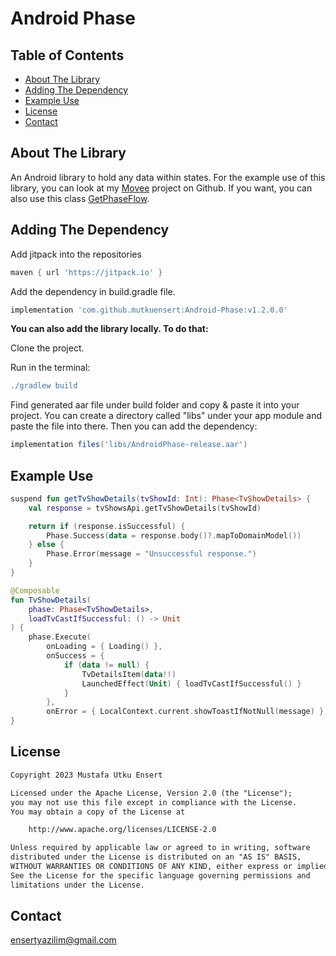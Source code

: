 # Android Phase

## Table of Contents
* [About The Library](#about-the-library)
* [Adding The Dependency](#adding-the-dependency)
* [Example Use](#example-use)
* [License](#license)
* [Contact](#contact)

## About The Library
An Android library to hold any data within states.
For the example use of this library, you can look at my [Movee](https://github.com/mutkuensert/Movee) project on Github.
If you want, you can also use this class [GetPhaseFlow](https://gist.github.com/mutkuensert/11093b3c8b48fa130b0b35bcb5e9faf1).

## Adding The Dependency
Add jitpack into the repositories

```gradle
maven { url 'https://jitpack.io' }
```

Add the dependency in build.gradle file.
```gradle
implementation 'com.github.mutkuensert:Android-Phase:v1.2.0.0'
```

**You can also add the library locally. To do that:**

Clone the project.

Run in the terminal:
```gradle
./gradlew build
```
Find generated aar file under build folder and copy & paste it into your project. You can create a directory called "libs" under your app module and paste the file into there.
Then you can add the dependency:

```gradle
implementation files('libs/AndroidPhase-release.aar')
```

## Example Use
```kotlin
suspend fun getTvShowDetails(tvShowId: Int): Phase<TvShowDetails> {
    val response = tvShowsApi.getTvShowDetails(tvShowId)

    return if (response.isSuccessful) {
        Phase.Success(data = response.body()?.mapToDomainModel())
    } else {
        Phase.Error(message = "Unsuccessful response.")
    }
}
```

```kotlin
@Composable
fun TvShowDetails(
    phase: Phase<TvShowDetails>,
    loadTvCastIfSuccessful: () -> Unit
) {
    phase.Execute(
        onLoading = { Loading() },
        onSuccess = {
            if (data != null) {
                TvDetailsItem(data!!)
                LaunchedEffect(Unit) { loadTvCastIfSuccessful() }
            }
        },
        onError = { LocalContext.current.showToastIfNotNull(message) })
}
```


## License
```xml
Copyright 2023 Mustafa Utku Ensert

Licensed under the Apache License, Version 2.0 (the "License");
you may not use this file except in compliance with the License.
You may obtain a copy of the License at

    http://www.apache.org/licenses/LICENSE-2.0

Unless required by applicable law or agreed to in writing, software
distributed under the License is distributed on an "AS IS" BASIS,
WITHOUT WARRANTIES OR CONDITIONS OF ANY KIND, either express or implied.
See the License for the specific language governing permissions and
limitations under the License.
```

## Contact
[ensertyazilim@gmail.com](#)

